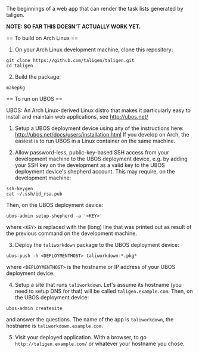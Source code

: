 The beginnings of a web app that can render the task lists generated by taligen.

**NOTE: SO FAR THIS DOESN'T ACTUALLY WORK YET.**

== To build on Arch Linux ==

1. On your Arch Linux development machine, clone this repository:
```
git clone https://github.com/taligen/taligen.git
cd taligen
```

2. Build the package:
```
makepkg
```

== To run on UBOS ==

UBOS: An Arch Linux-derived Linux distro that makes it particularly easy to
install and maintain web applications, see http://ubos.net/

1. Setup a UBOS deployment device using any of the instructions here:
   http://ubos.net/docs/users/installation.html
   If you develop on Arch, the easiest is to run UBOS in a Linux container
   on the same machine.

2. Allow password-less, public-key-based SSH access from your development
   machine to the UBOS deployment device, e.g. by adding your SSH key on the
   development as a valid key to the UBOS deployment device's shepherd
   account. This may require, on the development machine:
```
ssh-keygen
cat ~/.ssh/id_rsa.pub
```
   Then, on the UBOS deployment device:
```
ubos-admin setup-shepherd -a '<KEY>'
```
   where `<KEY>` is replaced with the (long) line that was printed out as
   result of the previous command on the development machine.

3. Deploy the `taliworkdown` package to the UBOS deployment device:
```
ubos-push -h <DEPLOYMENTHOST> taliworkdown-*.pkg*
```
   where `<DEPLOYMENTHOST>` is the hostname or IP address of your UBOS
   deployment device.

4. Setup a site that runs `taliworkdown`. Let's assume its hostname (you need to
   setup DNS for that) will be called `taligen.example.com`. Then, on the
   UBOS deployment device:
```
ubos-admin createsite
```
   and answer the questions. The name of the app is `taliworkdown`, the hostname
   is `taliworkdown.example.com`.

5. Visit your deployed application. WIth a browser, to go 
   `http://taligen.example.com/` or whatever your hostname you chose.

